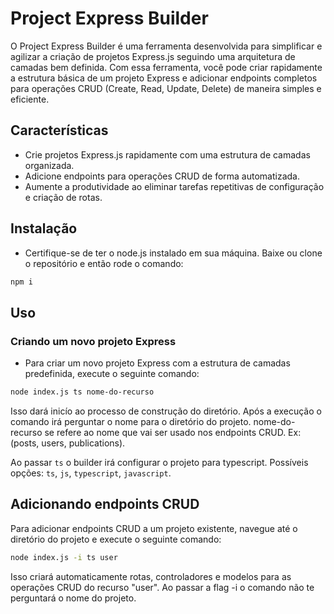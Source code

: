 # Project Express Builder
O Project Express Builder é uma ferramenta desenvolvida para simplificar e agilizar a criação de projetos Express.js seguindo uma arquitetura de camadas bem definida. Com essa ferramenta, você pode criar rapidamente a estrutura básica de um projeto Express e adicionar endpoints completos para operações CRUD (Create, Read, Update, Delete) de maneira simples e eficiente.

## Características
- Crie projetos Express.js rapidamente com uma estrutura de camadas organizada.
- Adicione endpoints para operações CRUD de forma automatizada.
- Aumente a produtividade ao eliminar tarefas repetitivas de configuração e criação de rotas.

## Instalação
- Certifique-se de ter o node.js instalado em sua máquina. Baixe ou clone o repositório e então rode o comando:

```sh
npm i
```

## Uso
### Criando um novo projeto Express
- Para criar um novo projeto Express com a estrutura de camadas predefinida, execute o seguinte comando:

```sh
node index.js ts nome-do-recurso
```
Isso dará inicío ao processo de construção do diretório. Após a execução o comando irá perguntar o nome para o diretório do projeto.
nome-do-recurso se refere ao nome que vai ser usado nos endpoints CRUD. Ex: (posts, users, publications).

Ao passar `ts` o builder irá configurar o projeto para typescript. Possíveis opções: `ts`, `js`, `typescript`, `javascript`.

## Adicionando endpoints CRUD
Para adicionar endpoints CRUD a um projeto existente, navegue até o diretório do projeto e execute o seguinte comando:

```sh
node index.js -i ts user
```
Isso criará automaticamente rotas, controladores e modelos para as operações CRUD do recurso "user". Ao passar a flag -i o comando não te perguntará o nome do projeto.
